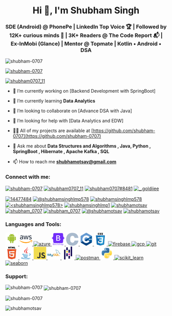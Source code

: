 <h1 align="center">Hi 👋, I'm Shubham Singh</h1>
<h3 align="center">SDE (Android) @ PhonePe | LinkedIn Top Voice 🏆 | Followed by 12K+ curious minds 💬 | 3K+ Readers @ The Code Report 📬 | Ex-InMobi (Glance) | Mentor @ Topmate | Kotlin • Android • DSA</h3>

<p align="left"> <img src="https://komarev.com/ghpvc/?username=shubham-0707&label=Profile%20views&color=0e75b6&style=flat" alt="shubham-0707" /> </p>

<p align="left"> <a href="https://github.com/ryo-ma/github-profile-trophy"><img src="https://github-profile-trophy.vercel.app/?username=shubham-0707" alt="shubham-0707" /></a> </p>

<p align="left"> <a href="https://twitter.com/shubham0707_11" target="blank"><img src="https://img.shields.io/twitter/follow/shubham0707_11?logo=twitter&style=for-the-badge" alt="shubham0707_11" /></a> </p>

- 🔭 I’m currently working on [Backend Development with SpringBoot]

- 🌱 I’m currently learning **Data Analytics**

- 👯 I’m looking to collaborate on [Advance DSA with Java]

- 🤝 I’m looking for help with [Data Analytics and EDW]

- 👨‍💻 All of my projects are available at [https://github.com/shubham-0707](https://github.com/shubham-0707)

- 💬 Ask me about **Data Structures and Algorithms , Java, Python , SpringBoot , Hibernate , Apache Kafka , SQL**

- 📫 How to reach me **shubhamotsav@gmail.com**

<h3 align="left">Connect with me:</h3>
<p align="left">
<a href="https://linkedin.com/in/shubham-0707" target="blank"><img align="center" src="https://raw.githubusercontent.com/rahuldkjain/github-profile-readme-generator/master/src/images/icons/Social/linked-in-alt.svg" alt="shubham-0707" height="30" width="40" /></a>
<a href="https://twitter.com/shubham0707_11" target="blank"><img align="center" src="https://raw.githubusercontent.com/rahuldkjain/github-profile-readme-generator/master/src/images/icons/Social/twitter.svg" alt="shubham0707_11" height="30" width="40" /></a>
<a href="https://discord.gg/KXxNtk9k" target="blank"><img align="center" src="https://raw.githubusercontent.com/rahuldkjain/github-profile-readme-generator/master/src/images/icons/Social/discord.svg" alt="shubham0707#8481" height="30" width="40" /></a>
<a href="https://instagram.com/_.goldiiee" target="blank"><img align="center" src="https://raw.githubusercontent.com/rahuldkjain/github-profile-readme-generator/master/src/images/icons/Social/instagram.svg" alt="_.goldiiee" height="30" width="40" /></a>  
</p>
<a href="https://stackoverflow.com/users/14477484" target="blank"><img align="center" src="https://raw.githubusercontent.com/rahuldkjain/github-profile-readme-generator/master/src/images/icons/Social/stack-overflow.svg" alt="14477484" height="30" width="40" /></a>
<a href="https://medium.com/@shubhamsinghlmp578" target="blank"><img align="center" src="https://raw.githubusercontent.com/rahuldkjain/github-profile-readme-generator/master/src/images/icons/Social/medium.svg" alt="@shubhamsinghlmp578" height="30" width="40" /></a>
<a href="https://www.leetcode.com/shubhamsinghlmp578" target="blank"><img align="center" src="https://raw.githubusercontent.com/rahuldkjain/github-profile-readme-generator/master/src/images/icons/Social/leet-code.svg" alt="shubhamsinghlmp578" height="30" width="40" /></a>
<a href="https://auth.geeksforgeeks.org/user/<shubhamsinghlmp578>" target="blank"><img align="center" src="https://raw.githubusercontent.com/rahuldkjain/github-profile-readme-generator/master/src/images/icons/Social/geeks-for-geeks.svg" alt="<shubhamsinghlmp578>" height="30" width="40" /></a>
<a href="https://www.hackerrank.com/shubhamsinghlmp1" target="blank"><img align="center" src="https://raw.githubusercontent.com/rahuldkjain/github-profile-readme-generator/master/src/images/icons/Social/hackerrank.svg" alt="shubhamsinghlmp1" height="30" width="40" /></a>
<a href="https://kaggle.com/shubhamotsav" target="blank"><img align="center" src="https://raw.githubusercontent.com/rahuldkjain/github-profile-readme-generator/master/src/images/icons/Social/kaggle.svg" alt="shubhamotsav" height="30" width="40" /></a>
<a href="https://www.codechef.com/users/shubham_0707" target="blank"><img align="center" src="https://cdn.jsdelivr.net/npm/simple-icons@3.1.0/icons/codechef.svg" alt="shubham_0707" height="30" width="40" /></a>
<a href="https://codeforces.com/profile/shubham_0707" target="blank"><img align="center" src="https://raw.githubusercontent.com/rahuldkjain/github-profile-readme-generator/master/src/images/icons/Social/codeforces.svg" alt="shubham_0707" height="30" width="40" /></a>
<a href="https://www.hackerearth.com/@shubhamotsav" target="blank"><img align="center" src="https://raw.githubusercontent.com/rahuldkjain/github-profile-readme-generator/master/src/images/icons/Social/hackerearth.svg" alt="@shubhamotsav" height="30" width="40" /></a>
<a href="https://www.topcoder.com/members/shubhamotsav" target="blank"><img align="center" src="https://raw.githubusercontent.com/rahuldkjain/github-profile-readme-generator/master/src/images/icons/Social/topcoder.svg" alt="shubhamotsav" height="30" width="40" /></a>

<h3 align="left">Languages and Tools:</h3>
<p align="left"> <a href="https://developer.android.com" target="_blank" rel="noreferrer"> 
  <img src="https://raw.githubusercontent.com/devicons/devicon/master/icons/android/android-original-wordmark.svg" alt="android" width="40" height="40"/> </a> <a href="https://aws.amazon.com" target="_blank" rel="noreferrer"> 
  <img src="https://raw.githubusercontent.com/devicons/devicon/master/icons/amazonwebservices/amazonwebservices-original-wordmark.svg" alt="aws" width="40" height="40"/> </a> <a href="https://azure.microsoft.com/en-in/" target="_blank" rel="noreferrer"> 
  <img src="https://www.vectorlogo.zone/logos/microsoft_azure/microsoft_azure-icon.svg" alt="azure" width="40" height="40"/> </a> <a href="https://getbootstrap.com" target="_blank" rel="noreferrer"> 
  <img src="https://raw.githubusercontent.com/devicons/devicon/master/icons/bootstrap/bootstrap-plain-wordmark.svg" alt="bootstrap" width="40" height="40"/> </a> <a href="https://www.cprogramming.com/" target="_blank" rel="noreferrer"> 
  <img src="https://raw.githubusercontent.com/devicons/devicon/master/icons/c/c-original.svg" alt="c" width="40" height="40"/> </a> <a href="https://www.w3schools.com/cpp/" target="_blank" rel="noreferrer"> 
  <img src="https://raw.githubusercontent.com/devicons/devicon/master/icons/cplusplus/cplusplus-original.svg" alt="cplusplus" width="40" height="40"/> </a> <a href="https://www.w3schools.com/css/" target="_blank" rel="noreferrer"> 
  <img src="https://raw.githubusercontent.com/devicons/devicon/master/icons/css3/css3-original-wordmark.svg" alt="css3" width="40" height="40"/> </a> <a href="https://firebase.google.com/" target="_blank" rel="noreferrer"> 
  <img src="https://www.vectorlogo.zone/logos/firebase/firebase-icon.svg" alt="firebase" width="40" height="40"/> </a> <a href="https://cloud.google.com" target="_blank" rel="noreferrer"> 
  <img src="https://www.vectorlogo.zone/logos/google_cloud/google_cloud-icon.svg" alt="gcp" width="40" height="40"/> </a> <a href="https://git-scm.com/" target="_blank" rel="noreferrer"> 
  <img src="https://www.vectorlogo.zone/logos/git-scm/git-scm-icon.svg" alt="git" width="40" height="40"/> </a> <a href="https://www.w3.org/html/" target="_blank" rel="noreferrer"> 
  <img src="https://raw.githubusercontent.com/devicons/devicon/master/icons/html5/html5-original-wordmark.svg" alt="html5" width="40" height="40"/> </a> <a href="https://www.java.com" target="_blank" rel="noreferrer"> 
  <img src="https://raw.githubusercontent.com/devicons/devicon/master/icons/java/java-original.svg" alt="java" width="40" height="40"/> </a> <a href="https://developer.mozilla.org/en-US/docs/Web/JavaScript" target="_blank" rel="noreferrer"> 
  <img src="https://raw.githubusercontent.com/devicons/devicon/master/icons/javascript/javascript-original.svg" alt="javascript" width="40" height="40"/> </a> <a href="https://www.mysql.com/" target="_blank" rel="noreferrer"> 
  <img src="https://raw.githubusercontent.com/devicons/devicon/master/icons/mysql/mysql-original-wordmark.svg" alt="mysql" width="40" height="40"/> </a> <a href="https://pandas.pydata.org/" target="_blank" rel="noreferrer"> 
  <img src="https://raw.githubusercontent.com/devicons/devicon/2ae2a900d2f041da66e950e4d48052658d850630/icons/pandas/pandas-original.svg" alt="pandas" width="40" height="40"/> </a> <a href="https://postman.com" target="_blank" rel="noreferrer"> 
  <img src="https://www.vectorlogo.zone/logos/getpostman/getpostman-icon.svg" alt="postman" width="40" height="40"/> </a> <a href="https://www.python.org" target="_blank" rel="noreferrer"> 
  <img src="https://raw.githubusercontent.com/devicons/devicon/master/icons/python/python-original.svg" alt="python" width="40" height="40"/> </a> <a href="https://scikit-learn.org/" target="_blank" rel="noreferrer"> 
  <img src="https://upload.wikimedia.org/wikipedia/commons/0/05/Scikit_learn_logo_small.svg" alt="scikit_learn" width="40" height="40"/> </a> <a href="https://seaborn.pydata.org/" target="_blank" rel="noreferrer"> 
  <img src="https://seaborn.pydata.org/_images/logo-mark-lightbg.svg" alt="seaborn" width="40" height="40"/> </a> </p>

<h3 align="left">Support:</h3>

<p><img align="left" src="https://github-readme-stats.vercel.app/api/top-langs?username=shubham-0707&show_icons=true&locale=en&layout=compact" alt="shubham-0707" /></p>

<p>&nbsp;<img align="center" src="https://github-readme-stats.vercel.app/api?username=shubham-0707&show_icons=true&locale=en" alt="shubham-0707" /></p>

<p><img align="center" src="https://github-readme-streak-stats.herokuapp.com/?user=shubham-0707&" alt="shubham-0707" /></p>
<p><a href="https://www.buymeacoffee.com/shubhamotsav"> 
  <img align="left" src="https://cdn.buymeacoffee.com/buttons/v2/default-yellow.png" height="50" width="210" alt="shubhamotsav" /></a></p><br><br>


